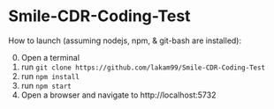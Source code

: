 # Smile-CDR-Coding-Test

How to launch (assuming nodejs, npm, & git-bash are installed):

0) Open a terminal
1) run ```git clone https://github.com/lakam99/Smile-CDR-Coding-Test```
2) run ```npm install```
3) run ```npm start```
4) Open a browser and navigate to http://localhost:5732
